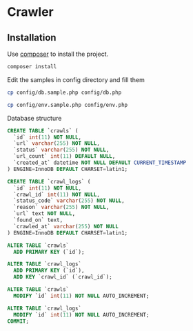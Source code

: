 # Crawler

## Installation

Use [composer](https://getcomposer.org/) to install the project.

```bash
composer install
```

Edit the samples in config directory and fill them

```bash
cp config/db.sample.php config/db.php
```

```bash
cp config/env.sample.php config/env.php
```
Database structure

```sql
CREATE TABLE `crawls` (
  `id` int(11) NOT NULL,
  `url` varchar(255) NOT NULL,
  `status` varchar(255) NOT NULL,
  `url_count` int(11) DEFAULT NULL,
  `created_at` datetime NOT NULL DEFAULT CURRENT_TIMESTAMP
) ENGINE=InnoDB DEFAULT CHARSET=latin1;

CREATE TABLE `crawl_logs` (
  `id` int(11) NOT NULL,
  `crawl_id` int(11) NOT NULL,
  `status_code` varchar(255) NOT NULL,
  `reason` varchar(255) NOT NULL,
  `url` text NOT NULL,
  `found_on` text,
  `crawled_at` varchar(255) NOT NULL
) ENGINE=InnoDB DEFAULT CHARSET=latin1;

ALTER TABLE `crawls`
  ADD PRIMARY KEY (`id`);

ALTER TABLE `crawl_logs`
  ADD PRIMARY KEY (`id`),
  ADD KEY `crawl_id` (`crawl_id`);

ALTER TABLE `crawls`
  MODIFY `id` int(11) NOT NULL AUTO_INCREMENT;

ALTER TABLE `crawl_logs`
  MODIFY `id` int(11) NOT NULL AUTO_INCREMENT;
COMMIT;
```
